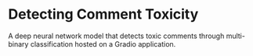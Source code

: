 # Detecting Comment Toxicity
A deep neural network model that detects toxic comments through multi-binary classification hosted on a Gradio application.